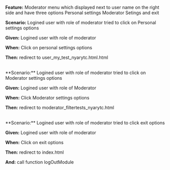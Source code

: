 **Feature:** Moderator menu which displayed next to user name on the right side and have three options Personal settings Moderator Setings and exit

**Scenario:** Logined user with role of moderator tried to click on Personal settings options

**Given:** Logined user with role of moderator

**When:** Click on personal settings options

**Then:** redirect to user\_my\_test\_nyarytc.html.html

<br>
**Scenario:** Logined user with role of moderator tried to click on Moderator settings options

**Given:** Logined user with role of Moderator

**When:** Click Moderator settings options

**Then:** redirect to moderator\_filtertests\_nyarytc.html

<br>
**Scenario:** Logined user with role of moderator tried to click exit options

**Given:** Logined user with role of moderator

**When:** Click on exit options

**Then:** redirect to index.html

**And:** call function logOutModule
